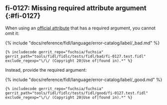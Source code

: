 ## fi-0127: Missing required attribute argument {:#fi-0127}

When using an [official attribute](/reference/fidl/language/attributes.md)
that has a required argument, you cannot omit it:

{% include "docs/reference/fidl/language/error-catalog/label/_bad.md" %}

```fidl
{% includecode gerrit_repo="fuchsia/fuchsia" gerrit_path="tools/fidl/fidlc/tests/fidl/bad/fi-0127.test.fidl" exclude_regexp="\/\/ (Copyright 20|Use of|found in).*" %}
```

Instead, provide the required argument:

{% include "docs/reference/fidl/language/error-catalog/label/_good.md" %}

```fidl
{% includecode gerrit_repo="fuchsia/fuchsia" gerrit_path="tools/fidl/fidlc/tests/fidl/good/fi-0127.test.fidl" exclude_regexp="\/\/ (Copyright 20|Use of|found in).*" %}
```
